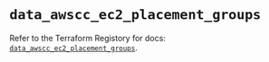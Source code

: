 # `data_awscc_ec2_placement_groups`

Refer to the Terraform Registory for docs: [`data_awscc_ec2_placement_groups`](https://registry.terraform.io/providers/hashicorp/awscc/0.70.0/docs/data-sources/ec2_placement_groups).
